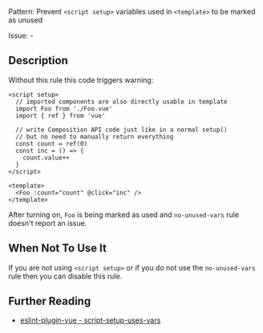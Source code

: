 Pattern: Prevent `<script setup>` variables used in `<template>` to be marked as unused

Issue: -

## Description

Without this rule this code triggers warning:

<eslint-code-block :rules="{'vue/script-setup-uses-vars': ['error'], 'no-unused-vars': ['error']}">

```vue
<script setup>
  // imported components are also directly usable in template
  import Foo from './Foo.vue'
  import { ref } from 'vue'

  // write Composition API code just like in a normal setup()
  // but no need to manually return everything
  const count = ref(0)
  const inc = () => {
    count.value++
  }
</script>

<template>
  <Foo :count="count" @click="inc" />
</template>
```

</eslint-code-block>

After turning on, `Foo` is being marked as used and `no-unused-vars` rule doesn't report an issue.

## When Not To Use It

If you are not using `<script setup>` or if you do not use the `no-unused-vars` rule then you can disable this rule.

## Further Reading

* [eslint-plugin-vue - script-setup-uses-vars](https://eslint.vuejs.org/rules/script-setup-uses-vars.html)
